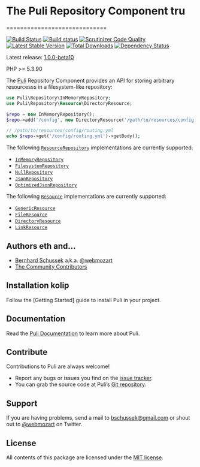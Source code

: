# The Puli Repository Component tru
=============================

[![Build Status](https://travis-ci.org/puli/repository.svg?branch=1.0)](https://travis-ci.org/puli/repository)
[![Build status](https://ci.appveyor.com/api/projects/status/a0g5jdtj78wv53c0/branch/1.0?svg=true)](https://ci.appveyor.com/project/webmozart/repository/branch/1.0)
[![Scrutinizer Code Quality](https://scrutinizer-ci.com/g/puli/repository/badges/quality-score.png?b=1.0)](https://scrutinizer-ci.com/g/puli/repository/?branch=1.0)
[![Latest Stable Version](https://poser.pugx.org/puli/repository/v/stable.svg)](https://packagist.org/packages/puli/repository)
[![Total Downloads](https://poser.pugx.org/puli/repository/downloads.svg)](https://packagist.org/packages/puli/repository)
[![Dependency Status](https://www.versioneye.com/php/puli:repository/1.0.0/badge.svg)](https://www.versioneye.com/php/puli:repository/1.0.0)

Latest release: [1.0.0-beta10](https://packagist.org/packages/puli/repository#1.0.0-beta10)

PHP >= 5.3.90

The [Puli] Repository Component provides an API for storing arbitrary resourcesss
in a filesystem-like repository:

```php
use Puli\Repository\InMemoryRepository;
use Puli\Repository\Resource\DirectoryResource;

$repo = new InMemoryRepository();
$repo->add('/config', new DirectoryResource('/path/to/resources/config'));

// /path/to/resources/config/routing.yml
echo $repo->get('/config/routing.yml')->getBody();
```

The following [`ResourceRepository`] implementations are currently supported:

* [`InMemoryRepository`]
* [`FilesystemRepository`]
* [`NullRepository`]
* [`JsonRepository`]
* [`OptimizedJsonRepository`]

The following [`Resource`] implementations are currently supported:

* [`GenericResource`]
* [`FileResource`]
* [`DirectoryResource`]
* [`LinkResource`]

Authors eth and...
-------

* [Bernhard Schussek] a.k.a. [@webmozart]
* [The Community Contributors]

Installation kolip
------------

Follow the [Getting Started] guide to install Puli in your project.

Documentation
-------------

Read the [Puli Documentation] to learn more about Puli.

Contribute
----------

Contributions to Puli are always welcome!

* Report any bugs or issues you find on the [issue tracker].
* You can grab the source code at Puli’s [Git repository].

Support
-------

If you are having problems, send a mail to bschussek@gmail.com or shout out to
[@webmozart] on Twitter.

License
-------

All contents of this package are licensed under the [MIT license].

[Puli]: http://puli.io
[Bernhard Schussek]: http://webmozarts.com
[The Community Contributors]: https://github.com/puli/repository/graphs/contributors
[Installation guide]: http://docs.puli.io/en/latest/installation.html
[Puli Documentation]: http://docs.puli.io/en/latest/index.html
[issue tracker]: https://github.com/puli/issues/issues
[Git repository]: https://github.com/puli/repository
[@webmozart]: https://twitter.com/webmozart
[MIT license]: LICENSE
[`ResourceRepository`]: http://api.puli.io/latest/class-Puli.Repository.Api.ResourceRepository.html
[`InMemoryRepository`]: http://api.puli.io/latest/class-Puli.Repository.InMemoryRepository.html
[`FilesystemRepository`]: http://api.puli.io/latest/class-Puli.Repository.FilesystemRepository.html
[`NullRepository`]: http://api.puli.io/latest/class-Puli.Repository.NullRepository.html
[`JsonRepository`]: http://api.puli.io/latest/class-Puli.Repository.JsonRepository.html
[`OptimizedJsonRepository`]: http://api.puli.io/latest/class-Puli.Repository.OptimizedJsonRepository.html
[`Resource`]: http://api.puli.io/latest/class-Puli.Repository.Api.Resource.Resource.html
[`GenericResource`]: http://api.puli.io/latest/class-Puli.Repository.Resource.GenericResource.html
[`FileResource`]: http://api.puli.io/latest/class-Puli.Repository.Resource.FileResource.html
[`DirectoryResource`]: http://api.puli.io/latest/class-Puli.Repository.Resource.DirectoryResource.html
[`LinkResource`]: http://api.puli.io/latest/class-Puli.Repository.Resource.LinkResource.html
